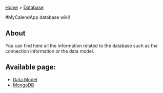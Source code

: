 [Home](../Home.md) > [Database](./database.md)


#MyCalendApp database wiki!

## About

You can find here all the information related to the database such as the connection information or the data model.

## Available page: 
- [Data Model](./datamodel.md)
- [MongoDB](./mongodb.md)